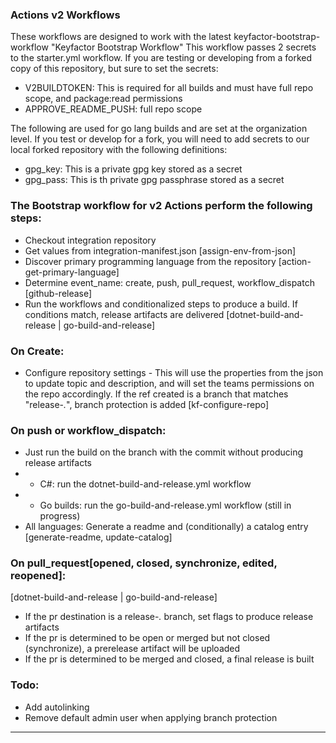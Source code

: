 ### Actions v2 Workflows

These workflows are designed to work with the latest keyfactor-bootstrap-workflow "Keyfactor Bootstrap Workflow"
This workflow passes 2 secrets to the starter.yml workflow. If you are testing or developing from a forked copy of this repository, but sure to set the secrets:

* V2BUILDTOKEN: This is required for all builds and must have full repo scope, and package:read permissions
* APPROVE_README_PUSH: full repo scope

The following are used for go lang builds and are set at the organization level. If you test or develop for a fork, you will need to add secrets to our local forked repository with the following definitions:
* gpg_key: This is a private gpg key stored as a secret
* gpg_pass: This is th private gpg passphrase stored as a secret

### The Bootstrap workflow for v2 Actions perform the following steps:

* Checkout integration repository
* Get values from integration-manifest.json [assign-env-from-json]
* Discover primary programming language from the repository [action-get-primary-language]
* Determine event_name: create, push, pull_request, workflow_dispatch [github-release]
* Run the workflows and conditionalized steps to produce a build. If conditions match, release artifacts are delivered [dotnet-build-and-release | go-build-and-release]

### On Create:
* Configure repository settings - This will use the properties from the json to update topic and description, and will set the teams permissions on the repo accordingly. If the ref created is a branch that matches "release-*.*", branch protection is added [kf-configure-repo]

### On push or workflow_dispatch:
* Just run the build on the branch with the commit without producing release artifacts
* * C#: run the dotnet-build-and-release.yml workflow
* * Go builds: run the go-build-and-release.yml workflow (still in progress)
* All languages: Generate a readme and (conditionally) a catalog entry [generate-readme, update-catalog]

### On pull_request[opened, closed, synchronize, edited, reopened]:
[dotnet-build-and-release | go-build-and-release]
* If the pr destination is a release-*.* branch, set flags to produce release artifacts 
* If the pr is determined to be open or merged but not closed (synchronize), a prerelease artifact will be uploaded
* If the pr is determined to be merged and closed, a final release is built






### Todo: 
* Add autolinking
* Remove default admin user when applying branch protection

---
